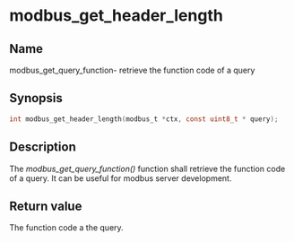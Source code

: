 # modbus_get_header_length

## Name

modbus_get_query_function- retrieve the function code of a query

## Synopsis

```c
int modbus_get_header_length(modbus_t *ctx, const uint8_t * query);
```

## Description

The *modbus_get_query_function()* function shall retrieve the function code
of a query. It can be useful for modbus server development.

## Return value

The function code a the query.
